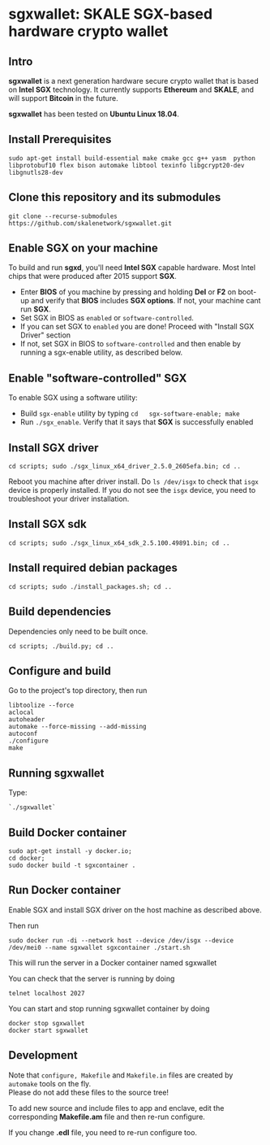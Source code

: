 # sgxwallet: SKALE SGX-based hardware crypto wallet

## Intro

**sgxwallet** is a next generation hardware secure crypto wallet that  is based on **Intel SGX** technology. It currently supports **Ethereum** and **SKALE**, and will support **Bitcoin** in the future.

**sgxwallet** has been tested on **Ubuntu Linux 18.04**.

## Install Prerequisites

```
sudo apt-get install build-essential make cmake gcc g++ yasm  python libprotobuf10 flex bison automake libtool texinfo libgcrypt20-dev libgnutls28-dev
```

## Clone this repository and its submodules

`git clone --recurse-submodules  https://github.com/skalenetwork/sgxwallet.git`

## Enable SGX on your machine

To build and run **sgxd**, you'll need **Intel SGX** capable hardware. Most Intel chips that were produced after 2015 support **SGX**.

-   Enter **BIOS** of you machine by pressing and holding **Del** or **F2** on boot-up and verify that **BIOS** includes **SGX options**.
    If not, your machine cant run **SGX**.
-   Set SGX in BIOS as `enabled` or `software-controlled`.
-   If you can set SGX to `enabled` you are done! Proceed with "Install SGX Driver" section
-   If not, set SGX in BIOS to `software-controlled` and then enable by running a sgx-enable utility, as described below.

## Enable "software-controlled" SGX

To enable SGX using a software utility:

-   Build `sgx-enable` utility by typing `cd   sgx-software-enable; make`
-   Run `./sgx_enable`.  Verify that it says that **SGX** is successfully enabled

## Install SGX driver

```
cd scripts; sudo ./sgx_linux_x64_driver_2.5.0_2605efa.bin; cd ..
```

Reboot you machine after driver install.  Do `ls /dev/isgx` to check that `isgx` device is properly installed.
If you do not see the `isgx` device, you need to troubleshoot your driver installation.

## Install SGX sdk

```
cd scripts; sudo ./sgx_linux_x64_sdk_2.5.100.49891.bin; cd ..
```

## Install required debian packages

```
cd scripts; sudo ./install_packages.sh; cd ..
```

## Build dependencies

Dependencies only need to be built once.

```
cd scripts; ./build.py; cd ..
```

## Configure and build

Go to the project's top directory, then run

```
libtoolize --force
aclocal
autoheader
automake --force-missing --add-missing
autoconf
./configure
make
```

## Running sgxwallet

Type:

```
`./sgxwallet`
```

## Build Docker container

```
sudo apt-get install -y docker.io;
cd docker;
sudo docker build -t sgxcontainer .
```

## Run Docker container

Enable SGX and install SGX driver on the host machine as described above.

Then run

```
sudo docker run -di --network host --device /dev/isgx --device /dev/mei0 --name sgxwallet sgxcontainer ./start.sh
```

This will run the server in a Docker container named sgxwallet

You can check that the server is running by doing

```
telnet localhost 2027
```

You can start and stop running sgxwallet container by doing

```
docker stop sgxwallet
docker start sgxwallet
```


## Development

Note that `configure, Makefile` and `Makefile.in` files are created by `automake` tools on the fly.  
Please do not add these files to the source tree!

To add new source and include files to app and enclave, edit the corresponding **Makefile.am** file and then re-run configure.

If you change **.edl** file, you need to re-run configure too.
